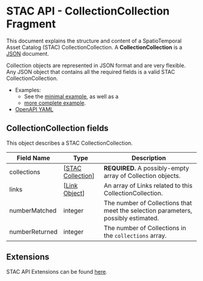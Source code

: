 # STAC API - CollectionCollection Fragment

This document explains the structure and content of a SpatioTemporal Asset Catalog (STAC) CollectionCollection. 
A **CollectionCollection** is a [JSON](http://json.org) document.

Collection objects are represented in JSON format and are very flexible.
Any JSON object that contains all the required fields is a valid STAC CollectionCollection.

- Examples:
  - See the [minimal example](examples/sample-minimal.json), as well as a
  - [more complete example](examples/sample-full.json).
- [OpenAPI YAML](openapi.yaml)

## CollectionCollection fields

This object describes a STAC CollectionCollection.

| Field Name     | Type                                                                             | Description                                                                       |
| -------------- | -------------------------------------------------------------------------------- | --------------------------------------------------------------------------------- |
| collections    | \[[STAC Collection](../../stac-spec/collection-spec/collection-spec.md)]         | **REQUIRED.** A possibly-empty array of Collection objects.                       |
| links          | \[[Link Object](../../stac-spec/collection-spec/collection-spec.md#link-object)] | An array of Links related to this CollectionCollection.                           |
| numberMatched  | integer                                                                          | The number of Collections that meet the selection parameters, possibly estimated. |
| numberReturned | integer                                                                          | The number of Collections in the `collections` array.                             |

## Extensions

STAC API Extensions can be found [here](https://stac-api-extensions.github.io).
